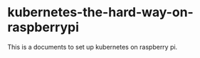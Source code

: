 # kubernetes-the-hard-way-on-raspberrypi

This is a documents to set up kubernetes on raspberry pi.

